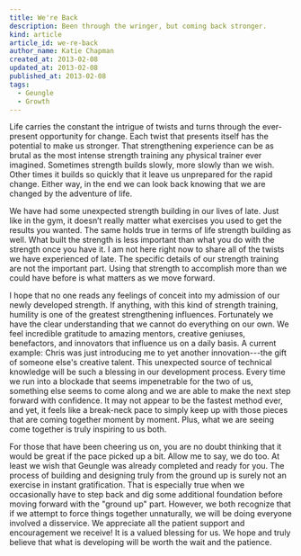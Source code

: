 ```yaml
---
title: We're Back
description: Been through the wringer, but coming back stronger.
kind: article
article_id: we-re-back
author_name: Katie Chapman
created_at: 2013-02-08
updated_at: 2013-02-08
published_at: 2013-02-08
tags:
  - Geungle
  - Growth
---
```


Life carries the constant the intrigue of twists and turns through the
ever-present opportunity for change. Each twist that presents itself has the
potential to make us stronger. That strengthening experience can be as brutal
as the most intense strength training any physical trainer ever imagined.
Sometimes strength builds slowly, more slowly than we wish. Other times it
builds so quickly that it leave us unprepared for the rapid change. Either way,
in the end we can look back knowing that we are changed by the adventure of
life.

We have had some unexpected strength building in our lives of late. Just like
in the gym, it doesn’t really matter what exercises you used to get the results
you wanted. The same holds true in terms of life strength building as well.
What built the strength is less important than what you do with the strength
once you have it. I am not here right now to share all of the twists we have
experienced of late. The specific details of our strength training are not the
important part. Using that strength to accomplish more than we could have
before is what matters as we move forward.

<!--MORE-->

I hope that no one reads any feelings of conceit into my admission of our newly
developed strength. If anything, with this kind of strength training, humility
is one of the greatest strengthening influences. Fortunately we have the clear
understanding that we cannot do everything on our own. We feel incredible
gratitude to amazing mentors, creative geniuses, benefactors, and innovators
that influence us on a daily basis. A current example: Chris was just
introducing me to yet another innovation---the gift of someone else's creative
talent. This unexpected source of technical knowledge will be such a blessing
in our development process. Every time we run into a blockade that seems
impenetrable for the two of us, something else seems to come along and we are
able to make the next step forward with confidence. It may not appear to be the
fastest method ever, and yet, it feels like a break-neck pace to simply keep up
with those pieces that are coming together moment by moment. Plus, what we are
seeing come together is truly inspiring to us both.

For those that have been cheering us on, you are no doubt thinking that it
would be great if the pace picked up a bit. Allow me to say, we do too. At
least we wish that Geungle was already completed and ready for you. The process
of building and designing truly from the ground up is surely not an exercise in
instant gratification. That is especially true when we occasionally have to
step back and dig some additional foundation before moving forward with the
"ground up" part. However, we both recognize that if we attempt to force things
together unnaturally, we will be doing everyone involved a disservice. We
appreciate all the patient support and encouragement we receive! It is a valued
blessing for us. We hope and truly believe that what is developing will be
worth the wait and the patience.

